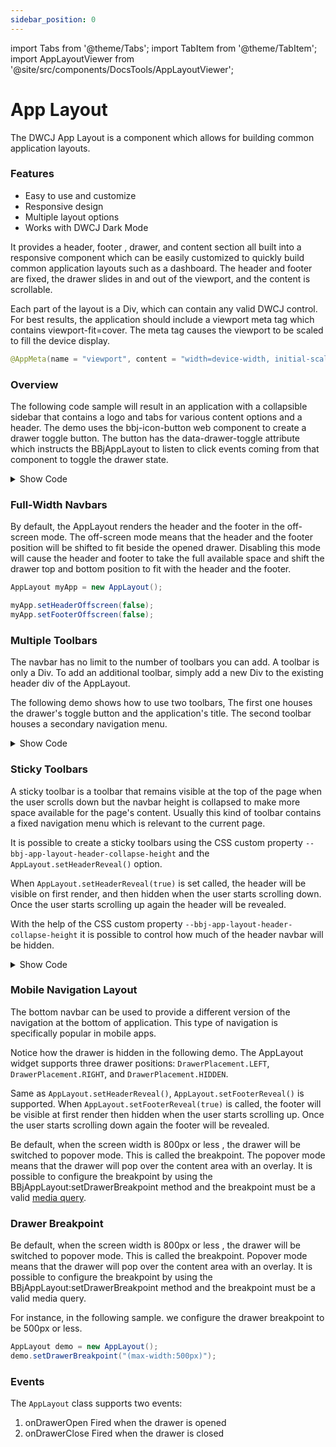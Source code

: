```yaml
---
sidebar_position: 0
---
```


import Tabs from '@theme/Tabs';
import TabItem from '@theme/TabItem';
import AppLayoutViewer from '@site/src/components/DocsTools/AppLayoutViewer';

# App Layout

The DWCJ App Layout is a component which allows for building common application layouts. 


### Features

<ul>
    <li>Easy to use and customize</li>
    <li>Responsive design</li>
    <li>Multiple layout options</li>
    <li>Works with DWCJ Dark Mode</li>
</ul>

It provides a header, footer , drawer, and content section all built into a responsive component which can be easily customized to quickly build common application layouts such as a dashboard. The header and footer are fixed, the drawer slides in and out of the viewport, and the content is scrollable.

Each part of the layout is a Div, which can contain any valid DWCJ control. For best results, the application should include a viewport meta tag which contains viewport-fit=cover. The meta tag causes the viewport to be scaled to fill the device display.

```java
@AppMeta(name = "viewport", content = "width=device-width, initial-scale=1.0, viewport-fit=cover, user-scalable=no")
```

### Overview

The following code sample will result in an application with a collapsible sidebar that contains a logo and tabs for various content options and a header. The demo uses the bbj-icon-button web component to create a drawer toggle button. The button has the data-drawer-toggle attribute which instructs the BBjAppLayout to listen to click events coming from that component to toggle the drawer state.

<AppLayoutViewer url='/app-layout-demos/basis-layout.html' mobile='false' />


<details>
    <summary>Show Code</summary> 


<Tabs>
<TabItem value='Java' label='Java' default>

```java showLineNumbers
public class AppLayoutDemo extends App{

    Label contentLabel; 
    
    @Override
    public void run() throws DwcAppInitializeException {
        App.addInlineStyleSheet(Assets.contentOf("css/apptemplatestyles.css"));
        
        AppPanel panel = new AppPanel();
        AppLayout demo = new AppLayout();
        panel.add(demo);

        //Header 
        demo.getHeader().addClassName("app-layout-header").add(
            new Label("<html><bbj-icon-button name='menu-2' data-drawer-toggle></bbj-icon-button></html>"),
            new Label("DWCJ Application")
        );

        //Drawer
        Div drawer = demo.getDrawer();
        drawer.addClassName("app-layout-drawer");

        //Drawer's logo container and logo
        drawer.add(new Div().addClassName("drawer-logo-div").add(
            new Label("<html><img src='" + "https://i.ibb.co/1n4n1Nh/logo.png" + "'</img></html>").addClassName("drawer-logo")
        ));

        //Drawer's Menu
        TabControl drawerMenu = new TabControl();
        drawer.add(drawerMenu);
        
        //Setting drawer menu's attributes
        drawerMenu.setAttribute("nobody","true");
        drawerMenu.setAttribute("borderless","true");
        drawerMenu.setAttribute("placement","left");

        //Adding tabs to drawer menu
        drawerMenu.add("<bbj-icon name='dashboard'></bbj-icon>      Dashboard")
            .add("<bbj-icon name='shopping-cart'></bbj-icon>  Orders"   )
            .add("<bbj-icon name='users'></bbj-icon>          Customers")
            .add("<bbj-icon name='box'></bbj-icon>            Products" )
            .add("<bbj-icon name='files'></bbj-icon>          Documents")
            .add("<bbj-icon name='checklist'></bbj-icon>      Tasks"    )
            .add("<bbj-icon name='chart-dots-2'></bbj-icon>   Analytics");
        
        drawerMenu.onSelect(this::onTabChange);

        //Content
        this.contentLabel = new Label();
        demo.getContent().add(
            new Label("<html><h1>Application Title</h1></html>"),
            this.contentLabel
        );
    }
    
    private void onTabChange(TabSelectEvent ev){
        String value = ev.getTitle().replaceAll("<[^>]*>","").trim();
        contentLabel.setText("<html><p>Content for " + value + " goes here</p></html>");
    }
}
```
</TabItem>
    
<TabItem value='CSS' label='CSS'>

```css
body,html {overflow: hidden}

.drawer__logo{
    display: flex;
    align-items: center;
    justify-content: center;
    padding: var(--bbj-space-m) 0;
    margin-bottom: var(--bbj-space-m);
    border-bottom: thin solid var(--bbj-color-default) !important;
}

.drawer__logo img {
    max-width: 100px;
    border-radius: 10px;
}

.layout__header {
    display: flex;
    align-items: center;
    gap: var(--bbj-space-m);
    padding: 0 var(--bbj-space-m);
}


.layout__header--title{
    display: block;
    font-size: 1.25em;
    margin-top: 0.83em;
    margin-bottom: 0.83em;
    margin-left: 0;
    margin-right: 0;
    font-weight: bold;
}

```
</TabItem>
</Tabs>

</details>

### Full-Width Navbars

By default, the AppLayout renders the header and the footer in the off-screen mode. The off-screen mode means that the header and the footer position will be shifted to fit beside the opened drawer. Disabling this mode will cause the header and footer to take the full available space and shift the drawer top and bottom position to fit with the header and the footer.

```java showLineNumbers
AppLayout myApp = new AppLayout();

myApp.setHeaderOffscreen(false);
myApp.setFooterOffscreen(false);
```

<AppLayoutViewer url='/app-layout-demos/full-header.html' mobile='false'/>


### Multiple Toolbars

The navbar has no limit to the number of toolbars you can add. A toolbar is only a Div. To add an additional toolbar, simply add a new Div to the existing header div of the AppLayout.

The following demo shows how to use two toolbars, The first one houses the drawer's toggle button and the application's title. The second toolbar houses a secondary navigation menu.

<AppLayoutViewer url='/app-layout-demos/multi-toolbars.html' mobile='false'/>

<details>
    <summary>Show Code</summary> 


<Tabs>
<TabItem value='Java' label='Java' default>

```java showLineNumbers
public class AppLayoutDemo extends App{
    
    Label contentLabel; 
    
    @Override
    public void run() throws DwcAppInitializeException {
        App.addInlineStyleSheet(Assets.contentOf("css/apptemplatestyles.css"));
        
        AppPanel panel = new AppPanel();
        AppLayout demo = new AppLayout();
        panel.add(demo);

        //Header 
        demo.getHeader().addClassName("app-layout-header").add(
            new Label("<html><bbj-icon-button name='menu-2' data-drawer-toggle></bbj-icon-button></html>"),
            new Label("DWCJ Application")
        );
        
        
        //Drawer
        Div drawer = demo.getDrawer();
        drawer.addClassName("app-layout-drawer");

        //Drawer's logo container and logo
        drawer.add(new Div().addClassName("drawer-logo-div").add(
            new Label("<html><img src='" + "https://i.ibb.co/1n4n1Nh/logo.png" + "'</img></html>").addClassName("drawer-logo")
        ));
        
        //Drawer's Menu
        TabControl drawerMenu = new TabControl();
        drawer.add(drawerMenu);
        
        //Setting drawer menu's attributes
        drawerMenu.setAttribute("nobody","true");
        drawerMenu.setAttribute("borderless","true");
        drawerMenu.setAttribute("placement","left");
        
        //Adding tabs to drawer menu
        drawerMenu.add("<bbj-icon name='dashboard'></bbj-icon>      Dashboard")
        .add("<bbj-icon name='shopping-cart'></bbj-icon>  Orders"   )
            .add("<bbj-icon name='users'></bbj-icon>          Customers")
            .add("<bbj-icon name='box'></bbj-icon>            Products" )
            .add("<bbj-icon name='files'></bbj-icon>          Documents")
            .add("<bbj-icon name='checklist'></bbj-icon>      Tasks"    )
            .add("<bbj-icon name='chart-dots-2'></bbj-icon>   Analytics");
        
            drawerMenu.onSelect(this::onTabChange);
            
            //Content
            this.contentLabel = new Label();
            demo.getContent().add(
                new Label("<html><h1>Application Title</h1></html>"),
            this.contentLabel
            );

            // Adding the additional toolbar with menu items
            Div secondToolbar = new Div();
            demo.getHeader().add(secondToolbar);
            TabControl secondMenu = new TabControl();
            secondToolbar.add(secondMenu);
            secondMenu.setAttribute("nobody", "true")
                .setAttribute("borderless", "true")
                .add("<bbj-icon name='report-money'></bbj-icon> Sales")
                .add("<bbj-icon name='building'></bbj-icon> Enterprise")
                .add("<bbj-icon name='credit-card'></bbj-icon> Payments")
                .add("<bbj-icon name='history'></bbj-icon> History");
    }

    private void onTabChange(TabSelectEvent ev){
        String value = ev.getTitle().replaceAll("<[^>]*>","").trim();
        contentLabel.setText("<html><p>Content for " + value + " goes here</p></html>");
    }
}
```
</TabItem>
    
<TabItem value='CSS' label='CSS'>

```css
body,html {overflow: hidden}

.drawer__logo{
    display: flex;
    align-items: center;
    justify-content: center;
    padding: var(--bbj-space-m) 0;
    margin-bottom: var(--bbj-space-m);
    border-bottom: thin solid var(--bbj-color-default) !important;
}

.drawer__logo img {
    max-width: 100px;
    border-radius: 10px;
}

.layout__header {
    display: flex;
    align-items: center;
    gap: var(--bbj-space-m);
    padding: 0 var(--bbj-space-m);
}


.layout__header--title{
    display: block;
    font-size: 1.25em;
    margin-top: 0.83em;
    margin-bottom: 0.83em;
    margin-left: 0;
    margin-right: 0;
    font-weight: bold;
}

```
</TabItem>
</Tabs>

</details>

### Sticky Toolbars

A sticky toolbar is a toolbar that remains visible at the top of the page when the user scrolls down but the navbar height is collapsed to make more space available for the page's content. Usually this kind of toolbar contains a fixed navigation menu which is relevant to the current page.

It is possible to create a sticky toolbars using the CSS custom property `--bbj-app-layout-header-collapse-height` and the `AppLayout.setHeaderReveal()` option.

When `AppLayout.setHeaderReveal(true)` is set called, the header will be visible on first render, and then hidden when the user starts scrolling down. Once the user starts scrolling up again the header will be revealed.

With the help of the CSS custom property `--bbj-app-layout-header-collapse-height` it is possible to control how much of the header navbar will be hidden.

<AppLayoutViewer url='/app-layout-demos/sticky-toolbar.html' mobile='false' />

<details>
    <summary>Show Code</summary> 


<Tabs>
<TabItem value='Java' label='Java' default>

```java showLineNumbers
import org.dwcj.App;
import org.dwcj.util.Assets;
import org.dwcj.exceptions.DwcAppInitializeException;
import org.dwcj.controls.applayout.AppLayout;
import org.dwcj.controls.label.Label;
import org.dwcj.controls.panels.AppPanel;
import org.dwcj.controls.panels.Div;
import org.dwcj.controls.tabcontrol.TabControl;
import org.dwcj.controls.tabcontrol.events.TabSelectEvent;

public class AppLayoutDemo extends App{
    
    Label contentLabel; 
    
    @Override
    public void run() throws DwcAppInitializeException {
        App.addInlineStyleSheet(Assets.contentOf("css/apptemplatestyles.css"));
        
        AppPanel panel = new AppPanel();
        AppLayout demo = new AppLayout();
        panel.add(demo);

        //Header 
        demo.getHeader().addClassName("header__toolbar").add(
        demo.setHeaderReveal(true);

        );
        Div titleBar = new Div();
        titleBar.addClassName("header__content");
        titleBar.add(new Label("<html><bbj-icon-button name='menu-2' data-drawer-toggle></bbj-icon-button></html>"), 
                     new Label("DWCJ Application").addClassName("header__title")
        );
        
        
        demo.setDrawerPlacement(DrawerPlacement.HIDDEN);
        
        //Drawer's Menu
        TabControl menu = new TabControl();
        
        //Setting menu's attributes
        menu.setAttribute("nobody","true");
        menu.setAttribute("borderless","true");
        
        //Adding tabs to drawer menu
        menu.add("<bbj-icon name='dashboard'></bbj-icon>      Dashboard")
        .add("<bbj-icon name='shopping-cart'></bbj-icon>  Orders"   )
            .add("<bbj-icon name='users'></bbj-icon>          Customers")
            .add("<bbj-icon name='box'></bbj-icon>            Products" )
            .add("<bbj-icon name='files'></bbj-icon>          Documents")
            .add("<bbj-icon name='checklist'></bbj-icon>      Tasks"    )
            .add("<bbj-icon name='chart-dots-2'></bbj-icon>   Analytics");
        
        demo.getHeader().add(menu);

        menu.onSelect((ev) -> {
            int idx = ev.getIndex();
            if(displayList.get(idx).getValue().equals(Boolean.FALSE)){
                contentDisplay.addPage(String.valueOf(idx), displayList.get(idx).getKey());
                displayList.get(idx).setValue(Boolean.TRUE);
            }
            contentDisplay.displayPage(idx);
        });

            //Content
            this.contentLabel = new Label();
            demo.getContent().add(
                new Label("<html><h1>Application Title</h1></html>"),
            this.contentLabel
            );
    }

    private void onChange(TabSelectEvent ev){
        String value = ev.getTitle().replaceAll("<[^>]*>","").trim();
        contentLabel.setText("<html><p>Content for " + value + " goes here</p></html>");
    }
}
```
</TabItem>
    
<TabItem value='CSS' label='CSS'>

```css
body,html {overflow: hidden}

:root {   
  --bbj-app-layout-header-collapse-height: 45px;
}

.header__toolbar {
    display: flex;
    align-items: center;
    gap: var(--bbj-space-m);
    padding: 0 var(--bbj-space-m);
}

.header__title{
    display: block;
    font-size: 1.25em;
    margin-top: 0.83em;
    margin-bottom: 0.83em;
    margin-left: 0;
    margin-right: 0;
    font-weight: bold;
}

.header__content{
    display: flex;
    align-items: center;
    gap: var(--bbj-space-m);
    padding: 0 var(--bbj-space-m);
}

.header__content img{
    height: 24px;
}

```
</TabItem>
</Tabs>

</details>


### Mobile Navigation Layout

The bottom navbar can be used to provide a different version of the navigation at the bottom of application. This type of navigation is specifically popular in mobile apps.

Notice how the drawer is hidden in the following demo. The AppLayout widget supports three drawer positions: `DrawerPlacement.LEFT`, `DrawerPlacement.RIGHT`, and `DrawerPlacement.HIDDEN`.

Same as `AppLayout.setHeaderReveal()`, `AppLayout.setFooterReveal()` is supported. When `AppLayout.setFooterReveal(true)` is called, the footer will be visible at first render then hidden when the user starts scrolling up. Once the user starts scrolling down again the footer will be revealed.

Be default, when the screen width is 800px or less , the drawer will be switched to popover mode. This is called the breakpoint. The popover mode means that the drawer will pop over the content area with an overlay. It is possible to configure the breakpoint by using the BBjAppLayout:setDrawerBreakpoint method and the breakpoint must be a valid [media query](https://developer.mozilla.org/en-US/docs/Web/CSS/Media_Queries/Using_media_queries).

<AppLayoutViewer url='/app-layout-demos/footer-reveal.html' mobile='true'/>

### Drawer Breakpoint

Be default, when the screen width is 800px or less , the drawer will be switched to popover mode. This is called the breakpoint. Popover mode means that the drawer will pop over the content area with an overlay. It is possible to configure the breakpoint by using the BBjAppLayout:setDrawerBreakpoint method and the breakpoint must be a valid media query.

For instance, in the following sample. we configure the drawer breakpoint to be 500px or less.

```java
AppLayout demo = new AppLayout();
demo.setDrawerBreakpoint("(max-width:500px)");
```

<AppLayoutViewer url='/app-layout-demos/drawer-breakpoint.html' mobile='true'/>

### Events

The `AppLayout` class supports two events:

<ol>
    <li>onDrawerOpen Fired when the drawer is opened</li>
    <li>onDrawerClose Fired when the drawer is closed</li>
</ol>